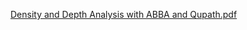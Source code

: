 [Density and Depth Analysis with ABBA and Qupath.pdf](https://github.com/heykyounglee/QuPathScripts_CellDensity_CellDepth/files/15381872/Density.and.Depth.Analysis.with.ABBA.and.Qupath.pdf)
